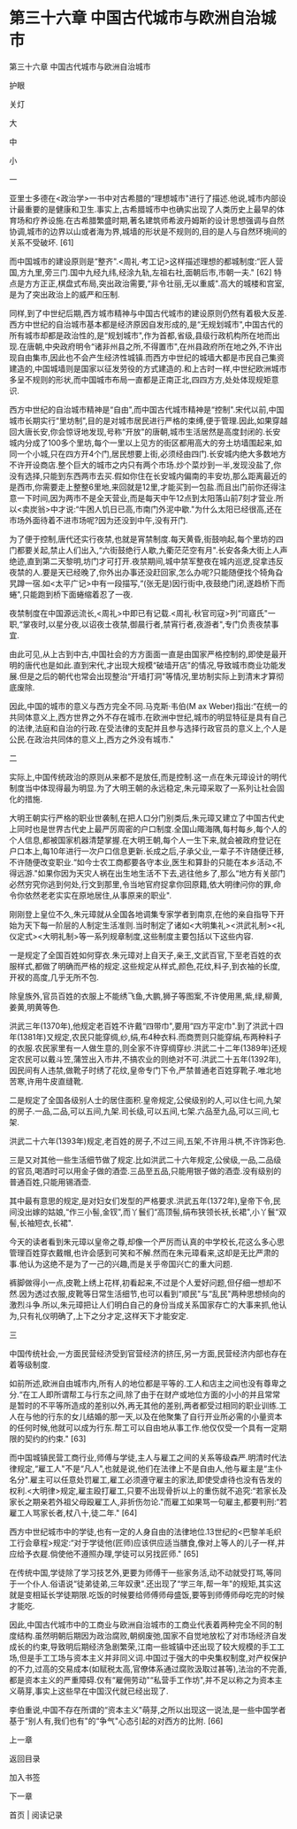 # 第三十六章 中国古代城市与欧洲自治城市

第三十六章 中国古代城市与欧洲自治城市

护眼

关灯

大

中

小

一

亚里士多德在<政治学>一书中对古希腊的“理想城市"进行了描述.他说,城市内部设计最重要的是健康和卫生.事实上,古希腊城市中也确实出现了人类历史上最早的体育场和疗养设施.在古希腊繁盛时期,著名建筑师希波丹姆斯的设计思想强调与自然协调,城市的边界以山或者海为界,城墙的形状是不规则的,目的是人与自然环境间的关系不受破坏. [61]

而中国城市的建设原则是“整齐".<周礼·考工记>这样描述理想的都城制度:“匠人营国,方九里,旁三门.国中九经九纬,经涂九轨,左祖右社,面朝后市,市朝一夫." [62] 特点是方方正正,棋盘式布局,突出政治需要,“非令壮丽,无以重威".高大的城楼和宫室,是为了突出政治上的威严和压制.

同样,到了中世纪后期,西方城市精神与中国古代城市的建设原则仍然有着极大反差.西方中世纪的自治城市基本都是经济原因自发形成的,是“无规划城市",中国古代的所有城市却都是政治性的,是“规划城市",作为首都,省级,县级行政机构所在地而出现.在唐朝,中央政府明令“诸非州县之所,不得置市",在州县政府所在地之外,不许出现自由集市,因此也不会产生经济性城镇.而西方中世纪的城墙大都是市民自己集资建造的,中国城墙则是国家以征发劳役的方式建造的.和上古时一样,中世纪欧洲城市多呈不规则的形状,而中国城市布局一直都是正南正北,四四方方,处处体现规矩意识.

西方中世纪的自治城市精神是“自由",而中国古代城市精神是“控制".宋代以前,中国城市长期实行“里坊制",目的是对城市居民进行严格的束缚,便于管理.因此,如果穿越回大唐长安,你会惊讶地发现,号称“开放"的唐朝,城市生活居然是高度封闭的.长安城内分成了100多个里坊,每个一里以上见方的街区都用高大的夯土坊墙围起来,如同一个小城,只在四方开4个门,居民想要上街,必须经由四门.长安城内绝大多数地方不许开设商店.整个巨大的城市之内只有两个市场.炒个菜炒到一半,发现没盐了,你没有选择,只能到东西两市去买.假如你住在长安城内偏南的丰安坊,那么距离最近的是西市,你需要走上整整6里地,来回就是12里,才能买到一包盐.而且出门前你还得注意一下时间,因为两市不是全天营业,而是每天中午12点到太阳落山前7刻才营业.所以<卖炭翁>中才说:“牛困人饥日已高,市南门外泥中歇."为什么太阳已经很高,还在市场外面待着不进市场呢?因为还没到中午,没有开门.

为了便于控制,唐代还实行夜禁,也就是宵禁制度.每天黄昏,街鼓响起,每个里坊的四门都要关起,禁止人们出入,“六街鼓绝行人歇,九衢茫茫空有月".长安各条大街上人声绝迹,直到第二天黎明,坊门才可打开.夜禁期间,城中禁军整夜在城内巡逻,捉拿违反夜禁的人.要是天已经晚了,你外出办事还没赶回家,怎么办呢?只能随便找个犄角旮旯蹲一宿.如<太平广记>中有一段描写,“(张无是)因行街中,夜鼓绝门闭,遂趋桥下而蜷",只能跑到桥下面蜷缩着忍了一夜.

夜禁制度在中国源远流长,<周礼>中即已有记载.<周礼·秋官司寇>列“司寤氏"一职,“掌夜时,以星分夜,以诏夜士夜禁,御晨行者,禁宵行者,夜游者",专门负责夜禁事宜.

由此可见,从上古到中古,中国社会的方方面面一直是由国家严格控制的,即使是最开明的唐代也是如此.直到宋代,才出现大规模“破墙开店"的情况,导致城市商业功能发展.但是之后的朝代也常会出现整治“开墙打洞"等情况,里坊制实际上到清末才算彻底废除.

因此,中国的城市的意义与西方完全不同.马克斯·韦伯(M ax Weber)指出:“在统一的共同体意义上,西方世界之外不存在城市.在欧洲中世纪,城市的明显特征是具有自己的法律,法庭和自治的行政.在受法律的支配并且参与选择行政官员的意义上,个人是公民.在政治共同体的意义上,西方之外没有城市."

二

实际上,中国传统政治的原则从来都不是放任,而是控制.这一点在朱元璋设计的明代制度当中体现得最为明显.为了大明王朝的永远稳定,朱元璋采取了一系列让社会固化的措施.

大明王朝实行严格的职业世袭制,在把人口分门别类后,朱元璋又建立了中国古代史上同时也是世界古代史上最严厉周密的户口制度.全国山陬海隅,每村每乡,每个人的个人信息,都被国家机器清楚掌握.在大明王朝,每个人一生下来,就会被政府登记在户口本上,每10年进行一次户口信息更新.长成之后,子承父业,一辈子不许随便迁移,不许随便改变职业.“如今士农工商都要各守本业,医生和算卦的只能在本乡活动,不得远游."如果你因为天灾人祸在出生地生活不下去,逃往他乡了,那么“地方有关部门必然穷究你逃到何处,行文到那里,令当地官府捉拿你回原籍,依大明律问你的罪,命令你依然老老实实在原地居住,从事原来的职业".

刚刚登上皇位不久,朱元璋就从全国各地调集专家学者到南京,在他的亲自指导下开始为天下每一阶层的人制定生活准则.当时制定了诸如<大明集礼><洪武礼制><礼仪定式><大明礼制>等一系列规章制度,这些制度主要包括以下这些内容.

一是规定了全国百姓如何穿衣.朱元璋对上自天子,亲王,文武百官,下至老百姓的衣服样式,都做了明确而严格的规定.这些规定从样式,颜色,花纹,料子,到衣袖的长度,开衩的高度,几乎无所不包.

除皇族外,官员百姓的衣服上不能绣飞鱼,大鹏,狮子等图案,不许使用黑,紫,绿,柳黄,姜黄,明黄等色.

洪武三年(1370年),他规定老百姓不许戴“四带巾",要用“四方平定巾".到了洪武十四年(1381年)又规定,农民只能穿绸,纱,绢,布4种衣料.而商贾则只能穿绢,布两种料子的衣服.农民家里有一人做生意的,则全家不许穿绸穿纱.洪武二十二年(1389年)还规定农民可以戴斗笠,蒲笠出入市井,不搞农业的则绝对不可.洪武二十五年(1392年),因民间有人违禁,做靴子时绣了花纹,皇帝专门下令,严禁普通老百姓穿靴子.唯北地苦寒,许用牛皮直缝靴.

二是规定了全国各级别人士的居住面积.皇帝规定,公侯级别的人,可以住七间,九架的房子.一品,二品,可以五间,九架.司长级,可以五间,七架.六品至九品,可以三间,七架.

洪武二十六年(1393年)规定,老百姓的房子,不过三间,五架,不许用斗栱,不许饰彩色.

三是又对其他一些生活细节做了规定.比如洪武二十六年规定,公侯级,一品,二品级的官员,喝酒时可以用金子做的酒壶.三品至五品,只能用银子做的酒壶.没有级别的普通百姓,只能用锡酒壶.

其中最有意思的规定,是对妇女们发型的严格要求.洪武五年(1372年),皇帝下令,民间没出嫁的姑娘,“作三小髻,金钗",而丫鬟们“高顶髻,绢布狭领长袄,长裙",小丫鬟“双髻,长袖短衣,长裙".

今天的读者看到朱元璋以皇帝之尊,却像一个严厉而认真的中学校长,花这么多心思管理百姓穿衣戴帽,也许会感到可笑和不解.然而在朱元璋看来,这却是无比严肃的事.他认为这绝不是为了一己的兴趣,而是关乎帝国兴亡的重大问题.

裤脚做得小一点,皮靴上绣上花样,初看起来,不过是个人爱好问题,但仔细一想却不然.因为透过衣服,皮靴等日常生活细节,也可以看到“顺民"与“乱民"两种思想倾向的激烈斗争.所以,朱元璋把让人们明白自己的身份当成关系国家存亡的大事来抓,他认为,只有礼仪明确了,上下之分才定,这样天下才能安定.

三

中国传统社会,一方面民营经济受到官营经济的挤压,另一方面,民营经济内部也存在着等级制度.

如前所述,欧洲自由城市内,所有人的地位都是平等的.工人和店主之间也没有尊卑之分.“在工人即所谓帮工与行东之间,除了由于在财产或地位方面的小小的并且常常是暂时的不平等所造成的差别以外,再无其他的差别,两者都受过相同的职业训练.工人在与他的行东的女儿结婚的那一天,以及在他聚集了自行开业所必需的小量资本的任何时候,他就可以成为行东.帮工可以自由地从事工作.他仅仅受一个具有一定期限的契约的约束." [63]

而中国城镇民营工商行业,师傅与学徒,主人与雇工之间的关系等级森严.明清时代法律规定,“雇工人"不是“凡人",也就是说,他们在法律上不是自由人,他与雇主是“主仆名分".雇主可以任意处罚雇工,雇工必须遵守雇主的家法,即使受虐待也没有告发的权利.<大明律>规定,雇主殴打雇工,只要不出现骨折以上的重伤就不追究:“若家长及家长之期亲若外祖父母殴雇工人,非折伤勿论."而雇工如果骂一句雇主,都要判刑:“若雇工人骂家长者,杖八十,徒二年." [64]

西方中世纪城市中的学徒,也有一定的人身自由的法律地位.13世纪的<巴黎羊毛织工行会章程>规定:“对于学徒他(匠师)应该供应适当膳食,像对上等人的儿子一样,并应给予衣屣.倘使他不遵照办理,学徒可以另找匠师." [65]

在传统中国,学徒除了学习技艺外,更要为师傅干一些家务活,动不动就受打骂,等同于一个仆人.俗语说“徒弟徒弟,三年奴隶".还出现了“学三年,帮一年"的规矩,其实这就是变相延长学徒期限.吃饭的时候要给师傅师母盛饭,要等到师傅师母吃完的时候才能吃.

因此,中国古代城市中的工商业与欧洲自治城市的工商业代表着两种完全不同的制度结构.虽然明朝后期因为政治腐败,朝纲废弛,国家不自觉地放松了对市场经济自发成长的约束,导致明后期经济急剧繁荣,江南一些城镇中还出现了较大规模的手工工场,但是手工工场与资本主义并非同义词.中国过于强大的中央集权制度,对产权保护的不力,过高的交易成本(如赋税太高,官僚体系通过腐败汲取过甚等),法治的不完善,都是资本主义的严重障碍.仅有“雇佣劳动"“私营手工作坊",并不足以称之为资本主义萌芽,事实上这些早在中国汉代就已经出现了.

李伯重说,中国不存在所谓的“资本主义"萌芽,之所以出现这一说法,是一些中国学者基于“别人有,我们也有"的“争气"心态引起的对西方的比附. [66]

上一章

返回目录

加入书签

下一章

首页 | 阅读记录